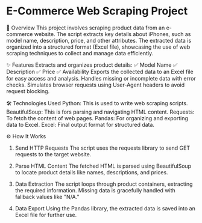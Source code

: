 ﻿# E-Commerce Web Scraping Project
📌 Overview
This project involves scraping product data from an e-commerce website. The script extracts key details about iPhones, such as model name, description, price, and other attributes. The extracted data is organized into a structured format (Excel file), showcasing the use of web scraping techniques to collect and manage data efficiently.

✨ Features
Extracts and organizes product details:
  ✅ Model Name
  ✅ Description
  ✅ Price
  ✅ Availability
Exports the collected data to an Excel file for easy access and analysis.
Handles missing or incomplete data with error checks.
Simulates browser requests using User-Agent headers to avoid request blocking.

🛠️ Technologies Used
  Python: This is used to write web scraping scripts.
  BeautifulSoup: This is fors parsing and navigating HTML content.
  Requests: To fetch the content of web pages.
  Pandas: For organizing and exporting data to Excel.
  Excel: Final output format for structured data.

⚙️ How It Works
1. Send HTTP Requests
The script uses the requests library to send GET requests to the target website.

2. Parse HTML Content
The fetched HTML is parsed using BeautifulSoup to locate product details like names, descriptions, and prices.

3. Data Extraction
The script loops through product containers, extracting the required information. Missing data is gracefully handled with fallback values like "N/A."

4. Data Export
Using the Pandas library, the extracted data is saved into an Excel file for further use.

